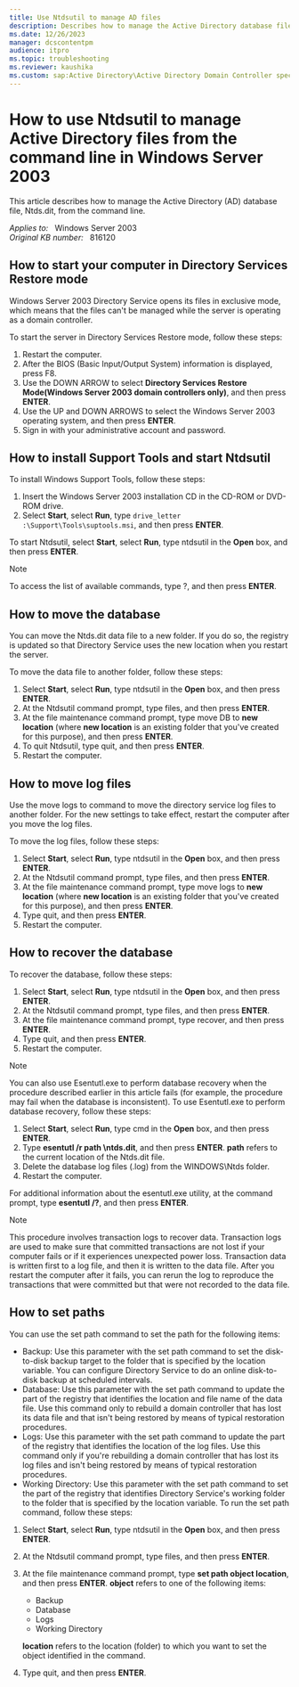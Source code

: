 ```yaml
---
title: Use Ntdsutil to manage AD files
description: Describes how to manage the Active Directory database file, Ntds.dit, from the command line.
ms.date: 12/26/2023
manager: dcscontentpm
audience: itpro
ms.topic: troubleshooting
ms.reviewer: kaushika
ms.custom: sap:Active Directory\Active Directory Domain Controller specific boot failures, csstroubleshoot
---
```

# How to use Ntdsutil to manage Active Directory files from the command line in Windows Server 2003

This article describes how to manage the Active Directory (AD) database file, Ntds.dit, from the command line.

_Applies to:_ &nbsp; Windows Server 2003  
_Original KB number:_ &nbsp; 816120

## How to start your computer in Directory Services Restore mode

Windows Server 2003 Directory Service opens its files in exclusive mode, which means that the files can't be managed while the server is operating as a domain controller.

To start the server in Directory Services Restore mode, follow these steps:

1. Restart the computer.
2. After the BIOS (Basic Input/Output System) information is displayed, press F8.
3. Use the DOWN ARROW to select **Directory Services Restore Mode(Windows Server 2003 domain controllers only)**, and then press **ENTER**.
4. Use the UP and DOWN ARROWS to select the Windows Server 2003 operating system, and then press **ENTER**.
5. Sign in with your administrative account and password.

## How to install Support Tools and start Ntdsutil

To install Windows Support Tools, follow these steps:

1. Insert the Windows Server 2003 installation CD in the CD-ROM or DVD-ROM drive.
2. Select **Start**, select **Run**, type `drive_letter :\Support\Tools\suptools.msi`, and then press **ENTER**.

To start Ntdsutil, select **Start**, select **Run**, type ntdsutil in the **Open** box, and then press **ENTER**.

> [!NOTE]
> To access the list of available commands, type ?, and then press **ENTER**.

## How to move the database

You can move the Ntds.dit data file to a new folder. If you do so, the registry is updated so that Directory Service uses the new location when you restart the server.

To move the data file to another folder, follow these steps:

1. Select **Start**, select **Run**, type ntdsutil in the **Open** box, and then press **ENTER**.
2. At the Ntdsutil command prompt, type files, and then press **ENTER**.
3. At the file maintenance command prompt, type move DB to **new location** (where **new location** is an existing folder that you've created for this purpose), and then press **ENTER**.
4. To quit Ntdsutil, type quit, and then press **ENTER**.
5. Restart the computer.

## How to move log files

Use the move logs to command to move the directory service log files to another folder. For the new settings to take effect, restart the computer after you move the log files.

To move the log files, follow these steps:

1. Select **Start**, select **Run**, type ntdsutil in the **Open** box, and then press **ENTER**.
2. At the Ntdsutil command prompt, type files, and then press **ENTER**.
3. At the file maintenance command prompt, type move logs to **new location** (where **new location** is an existing folder that you've created for this purpose), and then press **ENTER**.
4. Type quit, and then press **ENTER**.
5. Restart the computer.

## How to recover the database

To recover the database, follow these steps:

1. Select **Start**, select **Run**, type ntdsutil in the **Open** box, and then press **ENTER**.
2. At the Ntdsutil command prompt, type files, and then press **ENTER**.
3. At the file maintenance command prompt, type recover, and then press **ENTER**.
4. Type quit, and then press **ENTER**.
5. Restart the computer.

> [!NOTE]
> You can also use Esentutl.exe to perform database recovery when the procedure described earlier in this article fails (for example, the procedure may fail when the database is inconsistent). To use Esentutl.exe to perform database recovery, follow these steps:

1. Select **Start**, select **Run**, type cmd in the **Open** box, and then press **ENTER**.
2. Type **esentutl /r path \ntds.dit**, and then press **ENTER**. **path** refers to the current location of the Ntds.dit file.
3. Delete the database log files (.log) from the WINDOWS\Ntds folder.
4. Restart the computer.

For additional information about the esentutl.exe utility, at the command prompt, type **esentutl /?**, and then press **ENTER**.

> [!NOTE]
> This procedure involves transaction logs to recover data. Transaction logs are used to make sure that committed transactions are not lost if your computer fails or if it experiences unexpected power loss. Transaction data is written first to a log file, and then it is written to the data file. After you restart the computer after it fails, you can rerun the log to reproduce the transactions that were committed but that were not recorded to the data file.

## How to set paths

You can use the set path command to set the path for the following items:

- Backup: Use this parameter with the set path command to set the disk-to-disk backup target to the folder that is specified by the location variable. You can configure Directory Service to do an online disk-to-disk backup at scheduled intervals.
- Database: Use this parameter with the set path command to update the part of the registry that identifies the location and file name of the data file. Use this command only to rebuild a domain controller that has lost its data file and that isn't being restored by means of typical restoration procedures.
- Logs: Use this parameter with the set path command to update the part of the registry that identifies the location of the log files. Use this command only if you're rebuilding a domain controller that has lost its log files and isn't being restored by means of typical restoration procedures.
- Working Directory: Use this parameter with the set path command to set the part of the registry that identifies Directory Service's working folder to the folder that is specified by the location variable. To run the set path command, follow these steps:

1. Select **Start**, select **Run**, type ntdsutil in the **Open** box, and then press **ENTER**.
2. At the Ntdsutil command prompt, type files, and then press **ENTER**.
3. At the file maintenance command prompt, type **set path object location**, and then press **ENTER**. **object** refers to one of the following items:

    - Backup
    - Database
    - Logs
    - Working Directory
  
    **location** refers to the location (folder) to which you want to set the object identified in the command.

4. Type quit, and then press **ENTER**.
